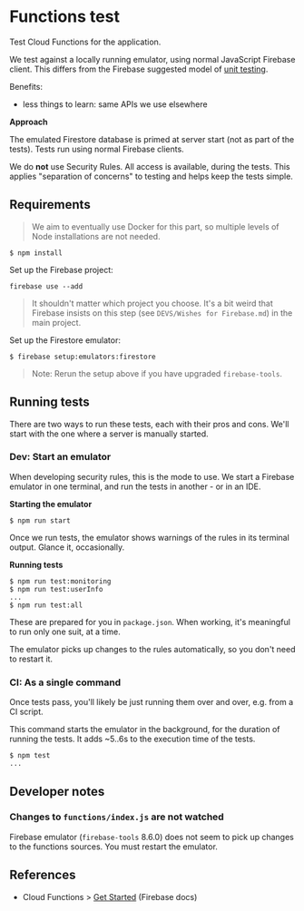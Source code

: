 # Functions test

Test Cloud Functions for the application.

We test against a locally running emulator, using normal JavaScript Firebase client. This differs from the Firebase suggested model of [unit testing](https://firebase.google.com/docs/functions/unit-testing).

Benefits:

- less things to learn: same APIs we use elsewhere

**Approach**

The emulated Firestore database is primed at server start (not as part of the tests). Tests run using normal Firebase clients.

We do **not** use Security Rules. All access is available, during the tests. This applies "separation of concerns" to testing and helps keep the tests simple.


## Requirements

>We aim to eventually use Docker for this part, so multiple levels of Node installations are not needed.

```
$ npm install
```
 
Set up the Firebase project:

```
firebase use --add
```

>It shouldn't matter which project you choose. It's a bit weird that Firebase insists on this step (see `DEVS/Wishes for Firebase.md`) in the main project.

 
Set up the Firestore emulator:

```
$ firebase setup:emulators:firestore
```

>Note: Rerun the setup above if you have upgraded `firebase-tools`.


## Running tests

There are two ways to run these tests, each with their pros and cons. We'll start with the one where a server is manually started.

### Dev: Start an emulator

When developing security rules, this is the mode to use. We start a Firebase emulator in one terminal, and run the tests in another - or in an IDE.

**Starting the emulator**

```
$ npm run start
```

Once we run tests, the emulator shows warnings of the rules in its terminal output. Glance it, occasionally.

**Running tests**

```
$ npm run test:monitoring
$ npm run test:userInfo
...
$ npm run test:all
```

These are prepared for you in `package.json`. When working, it's meaningful to run only one suit, at a time.

The emulator picks up changes to the rules automatically, so you don't need to restart it.


### CI: As a single command

Once tests pass, you'll likely be just running them over and over, e.g. from a CI script.

This command starts the emulator in the background, for the duration of running the tests. It adds ~5..6s to the execution time of the tests.

```
$ npm test
...
```

<!-- tbd. output above -->


<!-- disabled
## References

- Cloud Functions   v-- we DO NOT use this
  - [Unit Testing of Cloud Functions](https://firebase.google.com/docs/functions/unit-testing) (Firebase docs)
-->


## Developer notes

### Changes to `functions/index.js` are not watched

Firebase emulator (`firebase-tools` 8.6.0) does not seem to pick up changes to the functions sources. You must restart the emulator.


## References

- Cloud Functions > [Get Started](https://firebase.google.com/docs/functions/get-started) (Firebase docs)


